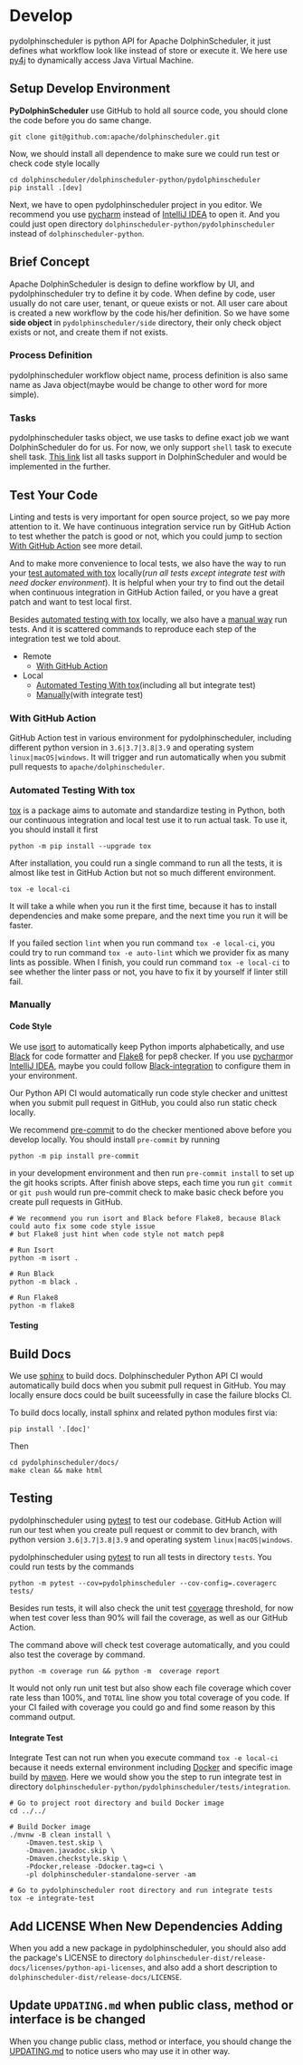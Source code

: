 <!--
 Licensed to the Apache Software Foundation (ASF) under one
 or more contributor license agreements.  See the NOTICE file
 distributed with this work for additional information
 regarding copyright ownership.  The ASF licenses this file
 to you under the Apache License, Version 2.0 (the
 "License"); you may not use this file except in compliance
 with the License.  You may obtain a copy of the License at

   http://www.apache.org/licenses/LICENSE-2.0

 Unless required by applicable law or agreed to in writing,
 software distributed under the License is distributed on an
 "AS IS" BASIS, WITHOUT WARRANTIES OR CONDITIONS OF ANY
 KIND, either express or implied.  See the License for the
 specific language governing permissions and limitations
 under the License.
-->

# Develop

pydolphinscheduler is python API for Apache DolphinScheduler, it just defines what workflow look like instead of
store or execute it. We here use [py4j][py4j] to dynamically access Java Virtual Machine.

## Setup Develop Environment

**PyDolphinScheduler** use GitHub to hold all source code, you should clone the code before you do same change.

```shell
git clone git@github.com:apache/dolphinscheduler.git
```

Now, we should install all dependence to make sure we could run test or check code style locally

```shell
cd dolphinscheduler/dolphinscheduler-python/pydolphinscheduler
pip install .[dev]
```

Next, we have to open pydolphinscheduler project in you editor. We recommend you use [pycharm][pycharm]
instead of [IntelliJ IDEA][idea] to open it. And you could just open directory
`dolphinscheduler-python/pydolphinscheduler` instead of `dolphinscheduler-python`.


## Brief Concept

Apache DolphinScheduler is design to define workflow by UI, and pydolphinscheduler try to define it by code. When
define by code, user usually do not care user, tenant, or queue exists or not. All user care about is created
a new workflow by the code his/her definition. So we have some **side object** in `pydolphinscheduler/side`
directory, their only check object exists or not, and create them if not exists. 

### Process Definition

pydolphinscheduler workflow object name, process definition is also same name as Java object(maybe would be change to
other word for more simple).

### Tasks

pydolphinscheduler tasks object, we use tasks to define exact job we want DolphinScheduler do for us. For now,
we only support `shell` task to execute shell task. [This link][all-task] list all tasks support in DolphinScheduler
and would be implemented in the further.

## Test Your Code

Linting and tests is very important for open source project, so we pay more attention to it. We have continuous
integration service run by GitHub Action to test whether the patch is good or not, which you could jump to
section [With GitHub Action](#with-github-action) see more detail.

And to make more convenience to local tests, we also have the way to run your [test automated with tox](#automated-testing-with-tox)
locally(*run all tests except integrate test with need docker environment*). It is helpful when your try to find out the
detail when continuous integration in GitHub Action failed, or you have a great patch and want to test local first.

Besides [automated testing with tox](#automated-testing-with-tox) locally, we also have a [manual way](#manually)
run tests. And it is scattered commands to reproduce each step of the integration test we told about.

* Remote
  * [With GitHub Action](#with-github-action)
* Local
  * [Automated Testing With tox](#automated-testing-with-tox)(including all but integrate test)
  * [Manually](#manually)(with integrate test)

### With GitHub Action

GitHub Action test in various environment for pydolphinscheduler, including different python version in
`3.6|3.7|3.8|3.9` and operating system `linux|macOS|windows`. It will trigger and run automatically when you
submit pull requests to `apache/dolphinscheduler`.

### Automated Testing With tox

[tox](https://tox.wiki) is a package aims to automate and standardize testing in Python, both our continuous
integration and local test use it to run actual task. To use it, you should install it first

```shell
python -m pip install --upgrade tox
```

After installation, you could run a single command to run all the tests, it is almost like test in GitHub Action
but not so much different environment.

```shell
tox -e local-ci
```

It will take a while when you run it the first time, because it has to install dependencies and make some prepare,
and the next time you run it will be faster.

If you failed section `lint` when you run command `tox -e local-ci`, you could try to run command `tox -e auto-lint`
which we provider fix as many lints as possible. When I finish, you could run command `tox -e local-ci` to see
whether the linter pass or not, you have to fix it by yourself if linter still fail. 

### Manually

#### Code Style

We use [isort][isort] to automatically keep Python imports alphabetically, and use [Black][black] for code
formatter and [Flake8][flake8] for pep8 checker. If you use [pycharm][pycharm]or [IntelliJ IDEA][idea],
maybe you could follow [Black-integration][black-editor] to configure them in your environment.

Our Python API CI would automatically run code style checker and unittest when you submit pull request in
GitHub, you could also run static check locally.

We recommend [pre-commit](https://pre-commit.com/) to do the checker mentioned above before you develop locally. 
You should install `pre-commit` by running

```shell
python -m pip install pre-commit 
```

in your development environment and then run `pre-commit install` to set up the git hooks scripts. After finish
above steps, each time you run `git commit` or `git push` would run pre-commit check to make basic check before
you create pull requests in GitHub.

```shell
# We recommend you run isort and Black before Flake8, because Black could auto fix some code style issue
# but Flake8 just hint when code style not match pep8

# Run Isort
python -m isort .

# Run Black
python -m black .

# Run Flake8
python -m flake8
```

#### Testing

## Build Docs

We use [sphinx][sphinx] to build docs. Dolphinscheduler Python API CI would automatically build docs when you submit pull request in 
GitHub. You may locally ensure docs could be built suceessfully in case the failure blocks CI.

To build docs locally, install sphinx and related python modules first via:

```shell
pip install '.[doc]'
``` 

Then 

```shell
cd pydolphinscheduler/docs/
make clean && make html
```

## Testing

pydolphinscheduler using [pytest][pytest] to test our codebase. GitHub Action will run our test when you create
pull request or commit to dev branch, with python version `3.6|3.7|3.8|3.9` and operating system `linux|macOS|windows`.

pydolphinscheduler using [pytest][pytest] to run all tests in directory `tests`. You could run tests by the commands

```shell
python -m pytest --cov=pydolphinscheduler --cov-config=.coveragerc tests/
```

Besides run tests, it will also check the unit test [coverage][coverage] threshold, for now when test cover less than 90%
will fail the coverage, as well as our GitHub Action.

The command above will check test coverage automatically, and you could also test the coverage by command.

```shell
python -m coverage run && python -m  coverage report
```

It would not only run unit test but also show each file coverage which cover rate less than 100%, and `TOTAL`
line show you total coverage of you code. If your CI failed with coverage you could go and find some reason by
this command output.

#### Integrate Test

Integrate Test can not run when you execute command `tox -e local-ci` because it needs external environment
including [Docker](https://docs.docker.com/get-docker/) and specific image build by [maven](https://maven.apache.org/install.html).
Here we would show you the step to run integrate test in directory `dolphinscheduler-python/pydolphinscheduler/tests/integration`.

```shell
# Go to project root directory and build Docker image
cd ../../

# Build Docker image
./mvnw -B clean install \
    -Dmaven.test.skip \
    -Dmaven.javadoc.skip \
    -Dmaven.checkstyle.skip \
    -Pdocker,release -Ddocker.tag=ci \
    -pl dolphinscheduler-standalone-server -am

# Go to pydolphinscheduler root directory and run integrate tests
tox -e integrate-test
```

## Add LICENSE When New Dependencies Adding

When you add a new package in pydolphinscheduler, you should also add the package's LICENSE to directory
`dolphinscheduler-dist/release-docs/licenses/python-api-licenses`, and also add a short description to
`dolphinscheduler-dist/release-docs/LICENSE`.

## Update `UPDATING.md` when public class, method or interface is be changed

When you change public class, method or interface, you should change the [UPDATING.md](./UPDATING.md) to notice
users who may use it in other way.

<!-- content -->
[py4j]: https://www.py4j.org/index.html
[pycharm]: https://www.jetbrains.com/pycharm
[idea]: https://www.jetbrains.com/idea/
[all-task]: https://dolphinscheduler.apache.org/en-us/docs/dev/user_doc/guide/task/shell.html
[pytest]: https://docs.pytest.org/en/latest/
[black]: https://black.readthedocs.io/en/stable/index.html
[flake8]: https://flake8.pycqa.org/en/latest/index.html
[black-editor]: https://black.readthedocs.io/en/stable/integrations/editors.html#pycharm-intellij-idea
[coverage]: https://coverage.readthedocs.io/en/stable/
[isort]: https://pycqa.github.io/isort/index.html
[sphinx]: https://www.sphinx-doc.org/en/master/

